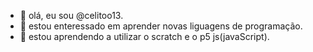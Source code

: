 - 👋 olá, eu sou @celitoo13.
- 👀 estou enteressado em aprender novas liguagens de programação.
- 🌱 estou aprendendo a utilizar o scratch e o p5 js(javaScript).
